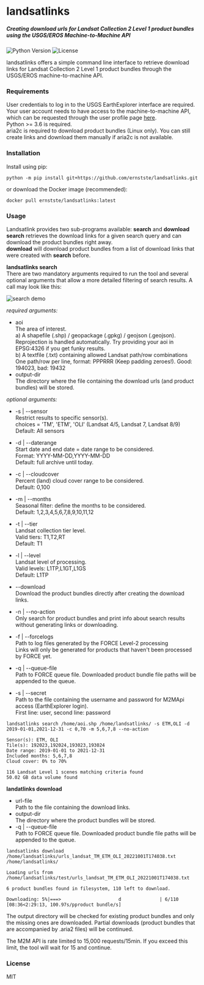 # landsatlinks


##### Creating download urls for Landsat Collection 2 Level 1 product bundles using the USGS/EROS Machine-to-Machine API
![Python Version](https://img.shields.io/badge/python-%3E=v3.6-blue)
![License](https://img.shields.io/badge/license-MIT-brightgreen) 

landsatlinks offers a simple command line interface to retrieve download links for Landsat Collection 2 Level 1 product bundles through the USGS/EROS machine-to-machine API.



### Requirements
User credentials to log in to the USGS EarthExplorer interface are required. Your user account needs to have access to the machine-to-machine API, which can be requested through the user profile page [here](https://ers.cr.usgs.gov/profile/access).\
Python >= 3.6 is required. \
aria2c is required to download product bundles (Linux only). You can still create links and download them manually if aria2c is not available.


### Installation
Install using pip:
```
python -m pip install git+https://github.com/ernstste/landsatlinks.git
```
or download the Docker image (recommended):
```
docker pull ernstste/landsatlinks:latest
```

### Usage
Landsatlink provides two sub-programs available: __search__ and __download__ \
__search__ retrieves the download links for a given search query and can download the product bundles right away.\
__download__ will download product bundles from a list of download links that were created with __search__ before.

__landsatlinks search__ \
There are two mandatory arguments required to run the tool and several optional arguments that allow a more detailed filtering of search results. A call may look like this:

![search demo](https://github.com/ernstste/landsatlinks/raw/master/demo/landsatlinks_search_demo.gif)





_required arguments:_
- aoi\
  The area of interest.\
  a) A shapefile (.shp) / geopackage (.gpkg) / geojson (.geojson). Reprojection is handled automatically. Try providing your aoi in EPSG:4326 if you get funky results.\
  b) A textfile (.txt) containing allowed Landsat path/row combinations\
   One path/row per line, format: PPPRRR (Keep padding zeroes!). Good: 194023, bad: 19432
- output-dir\
  The directory where the file containing the download urls (and product bundles) will be stored.

_optional arguments:_
- -s | --sensor\
  Restrict results to specific sensor(s).\
  choices = 'TM', 'ETM', 'OLI' (Landsat 4/5, Landsat 7, Landsat 8/9)
  Default: All sensors
- -d | --daterange\
  Start date and end date = date range to be considered.\
  Format: YYYY-MM-DD,YYYY-MM-DD\
  Default: full archive until today.
- -c | --cloudcover\
  Percent (land) cloud cover range to be considered.\
  Default: 0,100
- -m | --months\
  Seasonal filter: define the months to be considered.\
  Default: 1,2,3,4,5,6,7,8,9,10,11,12
- -t | --tier\
  Landsat collection tier level.\
  Valid tiers: T1,T2,RT\
  Default: T1
- -l | --level\
  Landsat level of processing.\
  Valid levels: L1TP,L1GT,L1GS\
  Default: L1TP 


- --download\
  Download the product bundles directly after creating the download links.
- -n | --no-action\
  Only search for product bundles and print info about search results without generating links or downloading.
- -f | --forcelogs\
  Path to log files generated by the FORCE Level-2 processing\
  Links will only be generated for products that haven't been processed by FORCE yet.
- -q | --queue-file\
  Path to FORCE queue file. Downloaded product bundle file paths will be appended to the queue.
- -s | --secret\
  Path to the file containing the username and password for M2MApi access (EarthExplorer login).\
  First line: user, second line: password


```
landsatlinks search /home/aoi.shp /home/landsatlinks/ -s ETM,OLI -d 2019-01-01,2021-12-31 -c 0,70 -m 5,6,7,8 --no-action

Sensor(s): ETM, OLI
Tile(s): 192023,192024,193023,193024
Date range: 2019-01-01 to 2021-12-31
Included months: 5,6,7,8
Cloud cover: 0% to 70%

116 Landsat Level 1 scenes matching criteria found
50.02 GB data volume found
```

__landatlinks download__

- url-file\
  Path to the file containing the download links.
- output-dir\
  The directory where the product bundles will be stored.
- -q | --queue-file\
  Path to FORCE queue file. Downloaded product bundle file paths will be appended to the queue.

```
landsatlinks download /home/landsatlinks/urls_landsat_TM_ETM_OLI_20221001T174038.txt /home/landsatlinks/

Loading urls from /home/landsatlinks/test/urls_landsat_TM_ETM_OLI_20221001T174038.txt

6 product bundles found in filesystem, 110 left to download.

Downloading: 5%|===>                     d              | 6/110 [08:36<2:29:13, 100.97s/pproduct bundle/s]
```

The output directory will be checked for existing product bundles and only the missing ones are downloaded. Partial downloads (product bundles that are accompanied by .aria2 files) will be continued.

The M2M API is rate limited to 15,000 requests/15min. If you exceed this limit, the tool will wait for 15 and continue.

### License
MIT